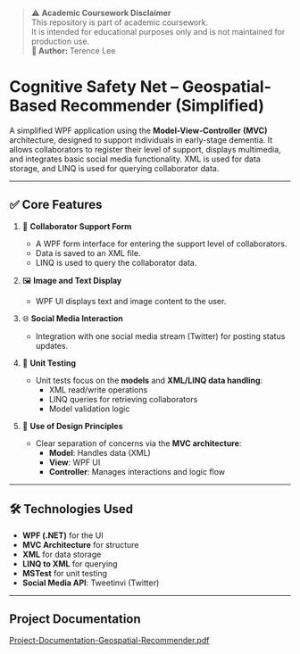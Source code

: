 > ⚠️ **Academic Coursework Disclaimer**  
> This repository is part of academic coursework.  
> It is intended for educational purposes only and is not maintained for production use.  
> **👤 Author:** Terence Lee

# Cognitive Safety Net – Geospatial-Based Recommender (Simplified)

A simplified WPF application using the **Model-View-Controller (MVC)** architecture, designed to support individuals in early-stage dementia. It allows collaborators to register their level of support, displays multimedia, and integrates basic social media functionality. XML is used for data storage, and LINQ is used for querying collaborator data.

---

## ✅ Core Features

1. 📝 **Collaborator Support Form**  
   - A WPF form interface for entering the support level of collaborators.  
   - Data is saved to an XML file.  
   - LINQ is used to query the collaborator data.

2. 🖼️ **Image and Text Display**  
   - WPF UI displays text and image content to the user.

3. 🌐 **Social Media Interaction**  
   - Integration with one social media stream (Twitter) for posting status updates.

4. 🧪 **Unit Testing**  
   - Unit tests focus on the **models** and **XML/LINQ data handling**:  
     - XML read/write operations  
     - LINQ queries for retrieving collaborators  
     - Model validation logic

5. 🧱 **Use of Design Principles**  
   - Clear separation of concerns via the **MVC architecture**:  
     - **Model**: Handles data (XML)
     - **View**: WPF UI
     - **Controller**: Manages interactions and logic flow

---

## 🛠 Technologies Used

- **WPF (.NET)** for the UI
- **MVC Architecture** for structure
- **XML** for data storage
- **LINQ to XML** for querying
- **MSTest** for unit testing
- **Social Media API**: Tweetinvi (Twitter)

---

## Project Documentation
[Project-Documentation-Geospatial-Recommender.pdf](https://github.com/user-attachments/files/20038637/Project-Documentation-Geospatial-Recommender.pdf)
